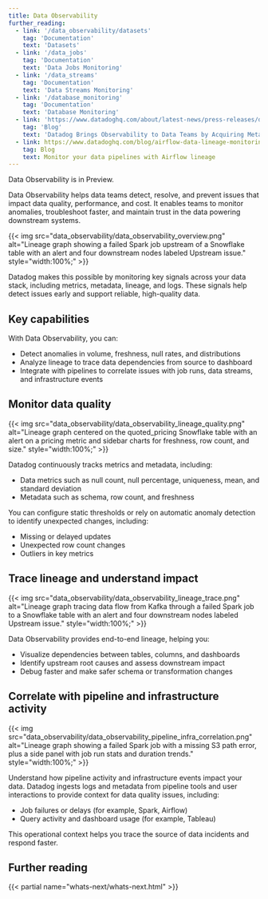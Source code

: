 ```yaml
---
title: Data Observability
further_reading:
  - link: '/data_observability/datasets'
    tag: 'Documentation'
    text: 'Datasets'
  - link: '/data_jobs'
    tag: 'Documentation'
    text: 'Data Jobs Monitoring'
  - link: '/data_streams'
    tag: 'Documentation'
    text: 'Data Streams Monitoring'
  - link: '/database_monitoring'
    tag: 'Documentation'
    text: 'Database Monitoring'
  - link: 'https://www.datadoghq.com/about/latest-news/press-releases/datadog-metaplane-aquistion/'
    tag: 'Blog'
    text: 'Datadog Brings Observability to Data Teams by Acquiring Metaplane'
  - link: https://www.datadoghq.com/blog/airflow-data-lineage-monitoring
    tag: Blog
    text: Monitor your data pipelines with Airflow lineage
---
```


<div class="alert alert-info">Data Observability is in Preview.</div>

Data Observability helps data teams detect, resolve, and prevent issues that impact data quality, performance, and cost. It enables teams to monitor anomalies, troubleshoot faster, and maintain trust in the data powering downstream systems.

{{< img src="data_observability/data_observability_overview.png" alt="Lineage graph showing a failed Spark job upstream of a Snowflake table with an alert and four downstream nodes labeled Upstream issue." style="width:100%;" >}}

Datadog makes this possible by monitoring key signals across your data stack, including metrics, metadata, lineage, and logs. These signals help detect issues early and support reliable, high-quality data.

## Key capabilities

With Data Observability, you can:

- Detect anomalies in volume, freshness, null rates, and distributions
- Analyze lineage to trace data dependencies from source to dashboard
- Integrate with pipelines to correlate issues with job runs, data streams, and infrastructure events

## Monitor data quality

{{< img src="data_observability/data_observability_lineage_quality.png" alt="Lineage graph centered on the quoted_pricing Snowflake table with an alert on a pricing metric and sidebar charts for freshness, row count, and size." style="width:100%;" >}}

Datadog continuously tracks metrics and metadata, including:

- Data metrics such as null count, null percentage, uniqueness, mean, and standard deviation
- Metadata such as schema, row count, and freshness

You can configure static thresholds or rely on automatic anomaly detection to identify unexpected changes, including:

- Missing or delayed updates
- Unexpected row count changes
- Outliers in key metrics

## Trace lineage and understand impact

{{< img src="data_observability/data_observability_lineage_trace.png" alt="Lineage graph tracing data flow from Kafka through a failed Spark job to a Snowflake table with an alert and four downstream nodes labeled Upstream issue." style="width:100%;" >}}

Data Observability provides end-to-end lineage, helping you:

- Visualize dependencies between tables, columns, and dashboards
- Identify upstream root causes and assess downstream impact
- Debug faster and make safer schema or transformation changes

## Correlate with pipeline and infrastructure activity

{{< img src="data_observability/data_observability_pipeline_infra_correlation.png" alt="Lineage graph showing a failed Spark job with a missing S3 path error, plus a side panel with job run stats and duration trends." style="width:100%;" >}}

Understand how pipeline activity and infrastructure events impact your data. Datadog ingests logs and metadata from pipeline tools and user interactions to provide context for data quality issues, including:

- Job failures or delays (for example, Spark, Airflow)
- Query activity and dashboard usage (for example, Tableau)

This operational context helps you trace the source of data incidents and respond faster.

## Further reading

{{< partial name="whats-next/whats-next.html" >}}